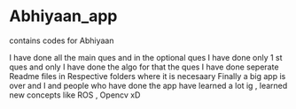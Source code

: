 # Abhiyaan_app
contains codes for Abhiyaan

I have done all the main ques and in the optional ques I have done only 1 st ques and only  I have done the algo for that the ques 
I have done seperate Readme files in Respective folders where it is necesaary 
Finally a big app is over and I and people who have done the app  have learned a lot ig  , learned new concepts like ROS , Opencv xD 
